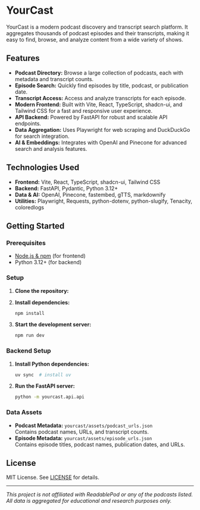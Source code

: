 # YourCast

YourCast is a modern podcast discovery and transcript search platform. It aggregates thousands of podcast episodes and their transcripts, making it easy to find, browse, and analyze content from a wide variety of shows.

## Features

- **Podcast Directory:** Browse a large collection of podcasts, each with metadata and transcript counts.
- **Episode Search:** Quickly find episodes by title, podcast, or publication date.
- **Transcript Access:** Access and analyze transcripts for each episode.
- **Modern Frontend:** Built with Vite, React, TypeScript, shadcn-ui, and Tailwind CSS for a fast and responsive user experience.
- **API Backend:** Powered by FastAPI for robust and scalable API endpoints.
- **Data Aggregation:** Uses Playwright for web scraping and DuckDuckGo for search integration.
- **AI & Embeddings:** Integrates with OpenAI and Pinecone for advanced search and analysis features.

## Technologies Used

- **Frontend:** Vite, React, TypeScript, shadcn-ui, Tailwind CSS
- **Backend:** FastAPI, Pydantic, Python 3.12+
- **Data & AI:** OpenAI, Pinecone, fastembed, gTTS, markdownify
- **Utilities:** Playwright, Requests, python-dotenv, python-slugify, Tenacity, coloredlogs

## Getting Started

### Prerequisites

- [Node.js & npm](https://github.com/nvm-sh/nvm#installing-and-updating) (for frontend)
- Python 3.12+ (for backend)

### Setup

1. **Clone the repository:**


2. **Install dependencies:**
    ```sh
    npm install 
    ```

3. **Start the development server:**
    ```sh
    npm run dev
    ```

### Backend Setup

1. **Install Python dependencies:**
    ```sh
    uv sync  # install uv
    ```

2. **Run the FastAPI server:**
    ```sh
    python -m yourcast.api.api     
    ```

### Data Assets

- **Podcast Metadata:** `yourcast/assets/podcast_urls.json`  
  Contains podcast names, URLs, and transcript counts.
- **Episode Metadata:** `yourcast/assets/episode_urls.json`  
  Contains episode titles, podcast names, publication dates, and URLs.

## License

MIT License. See [LICENSE](LICENSE) for details.

---

*This project is not affiliated with ReadablePod or any of the podcasts listed. All data is aggregated for educational and research purposes only.*